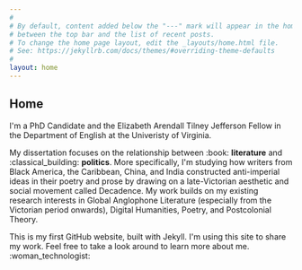 ```yaml
---
#
# By default, content added below the "---" mark will appear in the home page
# between the top bar and the list of recent posts.
# To change the home page layout, edit the _layouts/home.html file.
# See: https://jekyllrb.com/docs/themes/#overriding-theme-defaults
#
layout: home
---
```


<h2>Home</h2>
<p>I'm a PhD Candidate and the Elizabeth Arendall Tilney Jefferson Fellow in the Department of English at the Univeristy of Virginia. </p>
<p>My dissertation focuses on the relationship between :book: <b>literature</b> and :classical_building: <b>politics</b>. More specifically, I'm studying how writers from Black America, the Caribbean, China, and India constructed anti-imperial ideas in their poetry and prose by drawing on a late-Victorian aesthetic and social movement called Decadence. My work builds on my existing research interests in Global Anglophone Literature (especially from the Victorian period onwards), Digital Humanities, Poetry, and Postcolonial Theory.
  
<p>This is my first GitHub website, built with Jekyll. I'm using this site to share my work. Feel free to take a look around to learn more about me.  :woman_technologist: </p>
